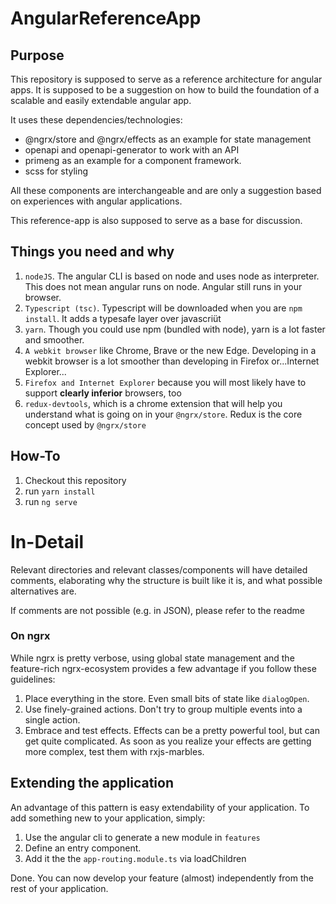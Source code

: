 # AngularReferenceApp

## Purpose
This repository is supposed to serve as a reference architecture for
angular apps. It is supposed to be a suggestion on how to build the foundation
of a scalable and easily extendable angular app.

It uses these dependencies/technologies:
* @ngrx/store and @ngrx/effects as an example for state management
* openapi and openapi-generator to work with an API
* primeng as an example for a component framework.
* scss for styling

All these components are interchangeable and are only a suggestion based
on experiences with angular applications. 

This reference-app is also supposed to serve as a base for discussion.

## Things you need and why
1. ``nodeJS``. The angular CLI is based on node and uses node as interpreter. This does not mean
angular runs on node. Angular still runs in your browser.
2. ``Typescript (tsc)``. Typescript will be downloaded when you are ``npm install``. It adds a 
typesafe layer over javascriüt
3. ``yarn``. Though you could use npm (bundled with node), yarn is a lot faster and
smoother.
4. ``A webkit browser`` like Chrome, Brave or the new Edge. Developing in a webkit browser
is a lot smoother than developing in Firefox or...Internet Explorer...
5. ``Firefox and Internet Explorer`` because you will most likely have to support **clearly inferior** browsers, too
6. ``redux-devtools``, which is a chrome extension that will help you understand
what is going on in your ``@ngrx/store``. Redux is the core concept used by ``@ngrx/store``

## How-To
1. Checkout this repository
2. run ``yarn install``
3. run ``ng serve``

# In-Detail
Relevant directories and relevant classes/components will have detailed
comments, elaborating why the structure is built like it is, and what
possible alternatives are.

If comments are not possible (e.g. in JSON), please refer to the readme

### On ngrx
While ngrx is pretty verbose, using global state management and the feature-rich
ngrx-ecosystem provides a few advantage if you follow these guidelines:

1. Place everything in the store. Even small bits of state like ``dialogOpen``.
2. Use finely-grained actions. Don't try to group multiple events into a single action.
3. Embrace and test effects. Effects can be a pretty powerful tool, but can get quite complicated.
As soon as you realize your effects are getting more complex, test them with rxjs-marbles.

## Extending the application
An advantage of this pattern is easy extendability of your application. To add something
new to your application, simply:
1. Use the angular cli to generate a new module in ``features``
2. Define an entry component.
3. Add it the the ``app-routing.module.ts`` via loadChildren

Done. You can now develop your feature (almost) independently from the rest of your application.
